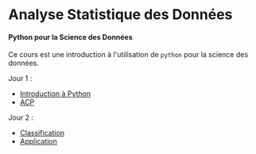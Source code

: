 # Analyse Statistique des Données

#### Python pour la Science des Données

Ce cours est une introduction à l'utilisation de `python` pour la science des données.

Jour 1 :

- [Introduction à Python](seance1-intro)
- [ACP](seance2-ACP)

Jour 2 :

- [Classification](seance3-classification)
- [Application](seance4-application) 



<!--
- [Sujet du TP](tpnote-sujet.html)

A garder pour mettre en md :
jupyter nbconvert --to markdown
-->
